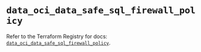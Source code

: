 # `data_oci_data_safe_sql_firewall_policy`

Refer to the Terraform Registry for docs: [`data_oci_data_safe_sql_firewall_policy`](https://registry.terraform.io/providers/hashicorp/oci/7.19.0/docs/data-sources/data_safe_sql_firewall_policy).
